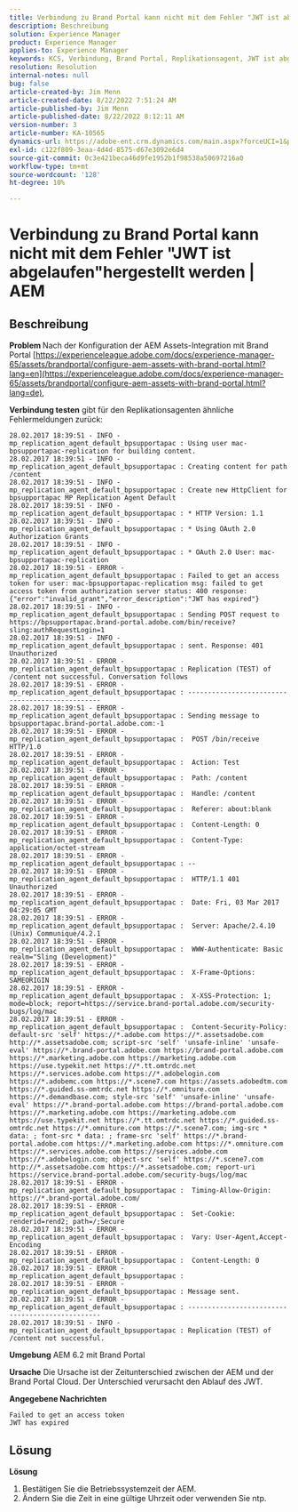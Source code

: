 ```yaml
---
title: Verbindung zu Brand Portal kann nicht mit dem Fehler "JWT ist abgelaufen"hergestellt werden | AEM
description: Beschreibung
solution: Experience Manager
product: Experience Manager
applies-to: Experience Manager
keywords: KCS, Verbindung, Brand Portal, Replikationsagent, JWT ist abgelaufen, AEM, Adobe Experience Manager, 6.2, Fehler
resolution: Resolution
internal-notes: null
bug: false
article-created-by: Jim Menn
article-created-date: 8/22/2022 7:51:24 AM
article-published-by: Jim Menn
article-published-date: 8/22/2022 8:12:11 AM
version-number: 3
article-number: KA-10565
dynamics-url: https://adobe-ent.crm.dynamics.com/main.aspx?forceUCI=1&pagetype=entityrecord&etn=knowledgearticle&id=3e44ad37-ef21-ed11-b83e-0022480866ad
exl-id: c122f809-3eaa-4d4d-8575-d67e3092e6d4
source-git-commit: 0c3e421beca46d9fe1952b1f98538a50697216a0
workflow-type: tm+mt
source-wordcount: '128'
ht-degree: 10%

---
```


# Verbindung zu Brand Portal kann nicht mit dem Fehler &quot;JWT ist abgelaufen&quot;hergestellt werden | AEM

## Beschreibung


<b>Problem </b>
Nach der Konfiguration der AEM Assets-Integration mit Brand Portal [https://experienceleague.adobe.com/docs/experience-manager-65/assets/brandportal/configure-aem-assets-with-brand-portal.html?lang=en](https://experienceleague.adobe.com/docs/experience-manager-65/assets/brandportal/configure-aem-assets-with-brand-portal.html?lang=de),

<b>Verbindung testen</b> gibt für den Replikationsagenten ähnliche Fehlermeldungen zurück:


```
28.02.2017 18:39:51 - INFO - mp_replication_agent_default_bpsupportapac : Using user mac-bpsupportapac-replication for building content.
28.02.2017 18:39:51 - INFO - mp_replication_agent_default_bpsupportapac : Creating content for path /content
28.02.2017 18:39:51 - INFO - mp_replication_agent_default_bpsupportapac : Create new HttpClient for bpsupportapac MP Replication Agent Default
28.02.2017 18:39:51 - INFO - mp_replication_agent_default_bpsupportapac : * HTTP Version: 1.1
28.02.2017 18:39:51 - INFO - mp_replication_agent_default_bpsupportapac : * Using OAuth 2.0 Authorization Grants
28.02.2017 18:39:51 - INFO - mp_replication_agent_default_bpsupportapac : * OAuth 2.0 User: mac-bpsupportapac-replication
28.02.2017 18:39:51 - ERROR - mp_replication_agent_default_bpsupportapac : Failed to get an access token for user: mac-bpsupportapac-replication msg: failed to get access token from authorization server status: 400 response: {"error":"invalid_grant","error_description":"JWT has expired"}
28.02.2017 18:39:51 - INFO - mp_replication_agent_default_bpsupportapac : Sending POST request to https://bpsupportapac.brand-portal.adobe.com/bin/receive?sling:authRequestLogin=1
28.02.2017 18:39:51 - INFO - mp_replication_agent_default_bpsupportapac : sent. Response: 401 Unauthorized
28.02.2017 18:39:51 - ERROR - mp_replication_agent_default_bpsupportapac : Replication (TEST) of /content not successful. Conversation follows
28.02.2017 18:39:51 - ERROR - mp_replication_agent_default_bpsupportapac : ------------------------------------------------
28.02.2017 18:39:51 - ERROR - mp_replication_agent_default_bpsupportapac : Sending message to bpsupportapac.brand-portal.adobe.com:-1
28.02.2017 18:39:51 - ERROR - mp_replication_agent_default_bpsupportapac :  POST /bin/receive HTTP/1.0
28.02.2017 18:39:51 - ERROR - mp_replication_agent_default_bpsupportapac :  Action: Test
28.02.2017 18:39:51 - ERROR - mp_replication_agent_default_bpsupportapac :  Path: /content
28.02.2017 18:39:51 - ERROR - mp_replication_agent_default_bpsupportapac :  Handle: /content
28.02.2017 18:39:51 - ERROR - mp_replication_agent_default_bpsupportapac :  Referer: about:blank
28.02.2017 18:39:51 - ERROR - mp_replication_agent_default_bpsupportapac :  Content-Length: 0
28.02.2017 18:39:51 - ERROR - mp_replication_agent_default_bpsupportapac :  Content-Type: application/octet-stream
28.02.2017 18:39:51 - ERROR - mp_replication_agent_default_bpsupportapac : --
28.02.2017 18:39:51 - ERROR - mp_replication_agent_default_bpsupportapac :  HTTP/1.1 401 Unauthorized
28.02.2017 18:39:51 - ERROR - mp_replication_agent_default_bpsupportapac :  Date: Fri, 03 Mar 2017 04:29:05 GMT
28.02.2017 18:39:51 - ERROR - mp_replication_agent_default_bpsupportapac :  Server: Apache/2.4.10 (Unix) Communique/4.2.1
28.02.2017 18:39:51 - ERROR - mp_replication_agent_default_bpsupportapac :  WWW-Authenticate: Basic realm="Sling (Development)"
28.02.2017 18:39:51 - ERROR - mp_replication_agent_default_bpsupportapac :  X-Frame-Options: SAMEORIGIN
28.02.2017 18:39:51 - ERROR - mp_replication_agent_default_bpsupportapac :  X-XSS-Protection: 1; mode=block; report=https://service.brand-portal.adobe.com/security-bugs/log/mac
28.02.2017 18:39:51 - ERROR - mp_replication_agent_default_bpsupportapac :  Content-Security-Policy: default-src 'self' https://*.adobe.com https://*.assetsadobe.com http://*.assetsadobe.com; script-src 'self' 'unsafe-inline' 'unsafe-eval' https://*.brand-portal.adobe.com https://brand-portal.adobe.com https://*.marketing.adobe.com https://marketing.adobe.com https://use.typekit.net https://*.tt.omtrdc.net https://*.services.adobe.com https://*.adobelogin.com https://*.adobemc.com https://*.scene7.com https://assets.adobedtm.com https://*.guided.ss-omtrdc.net https://*.omniture.com https://*.demandbase.com; style-src 'self' 'unsafe-inline' 'unsafe-eval' https://*.brand-portal.adobe.com https://brand-portal.adobe.com https://*.marketing.adobe.com https://marketing.adobe.com https://use.typekit.net https://*.tt.omtrdc.net https://*.guided.ss-omtrdc.net https://*.omniture.com https://*.scene7.com; img-src * data: ; font-src * data: ; frame-src 'self' https://*.brand-portal.adobe.com https://*.marketing.adobe.com https://*.omniture.com https://*.services.adobe.com https://services.adobe.com https://*.adobelogin.com; object-src 'self' https://*.scene7.com http://*.assetsadobe.com https://*.assetsadobe.com; report-uri https://service.brand-portal.adobe.com/security-bugs/log/mac
28.02.2017 18:39:51 - ERROR - mp_replication_agent_default_bpsupportapac :  Timing-Allow-Origin: https://*.brand-portal.adobe.com/
28.02.2017 18:39:51 - ERROR - mp_replication_agent_default_bpsupportapac :  Set-Cookie: renderid=rend2; path=/;Secure
28.02.2017 18:39:51 - ERROR - mp_replication_agent_default_bpsupportapac :  Vary: User-Agent,Accept-Encoding
28.02.2017 18:39:51 - ERROR - mp_replication_agent_default_bpsupportapac :  Content-Length: 0
28.02.2017 18:39:51 - ERROR - mp_replication_agent_default_bpsupportapac : 
28.02.2017 18:39:51 - ERROR - mp_replication_agent_default_bpsupportapac : Message sent.
28.02.2017 18:39:51 - ERROR - mp_replication_agent_default_bpsupportapac : ------------------------------------------------
28.02.2017 18:39:51 - INFO - mp_replication_agent_default_bpsupportapac : Replication (TEST) of /content not successful.
```


<b>Umgebung</b>
AEM 6.2 mit Brand Portal

<b>Ursache</b>
Die Ursache ist der Zeitunterschied zwischen der AEM und der Brand Portal Cloud.
Der Unterschied verursacht den Ablauf des JWT.

<b>Angegebene Nachrichten</b>


```
Failed to get an access token 
JWT has expired
```



## Lösung


<b>Lösung</b>

1. Bestätigen Sie die Betriebssystemzeit der AEM.
2. Ändern Sie die Zeit in eine gültige Uhrzeit oder verwenden Sie ntp.
